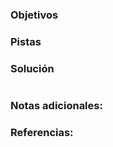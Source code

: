 
### Objetivos 


### Pistas


### Solución 

``` bash

```

### Notas adicionales:



### Referencias:
